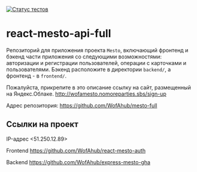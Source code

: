 [![Статус тестов](../../actions/workflows/tests.yml/badge.svg)](../../actions/workflows/tests.yml)

# react-mesto-api-full
Репозиторий для приложения проекта `Mesto`, включающий фронтенд и бэкенд части приложения со следующими возможностями: авторизации и регистрации пользователей, операции с карточками и пользователями. Бэкенд расположите в директории `backend/`, а фронтенд - в `frontend/`. 
  
Пожалуйста, прикрепите в это описание ссылку на сайт, размещенный на Яндекс.Облаке.
http://wofamesto.nomoreparties.sbs/sign-up

Адрес репозитория: https://github.com/WofAhub/mesto-full

## Ссылки на проект

IP-адрес <51.250.12.89>

Frontend https://github.com/WofAhub/react-mesto-auth

Backend https://github.com/WofAhub/express-mesto-gha
